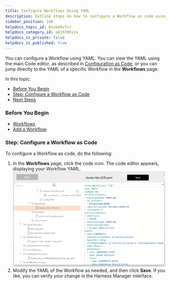 ```yaml
---
title: Configure Workflows Using YAML
description: Outline steps on how to configure a Workflow as code using YAML.
sidebar_position: 140
helpdocs_topic_id: 0svkm9v7vr
helpdocs_category_id: a8jhf8hizv
helpdocs_is_private: false
helpdocs_is_published: true
---
```


You can configure a Workflow using YAML. You can view the YAML using the main Code editor, as described in [Configuration as Code](../../../firstgen-platform/config-as-code/configuration-as-code.md), or you can jump directly to the YAML of a specific Workflow in the **Workflows** page.

In this topic:

* [Before You Begin](#before_you_begin)
* [Step: Configure a Workflow as Code](#configure_yaml)
* [Next Steps](#next_steps)


### Before You Begin

* [Workflows](workflow-configuration.md)
* [Add a Workflow](tags-how-tos.md)


### Step: Configure a Workflow as Code

To configure a Workflow as code, do the following:

1. In the **Workflows** page, click the code icon. The code editor appears, displaying your Workflow YAML.![](./static/configure-workflow-using-yaml-12.png)
2. Modify the YAML of the Workflow as needed, and then click **Save**. If you like, you can verify your change in the Harness Manager interface.


<!--
### Next Steps

* [Troubleshooting a Workflow](https://docs.harness.io/article/y00dt1l4jl-troubleshooting-a-workflow)

-->

